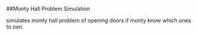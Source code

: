 ##Monty Hall Problem Simulation

simulates monty hall problem of opening doors if monty know which ones to oen.
